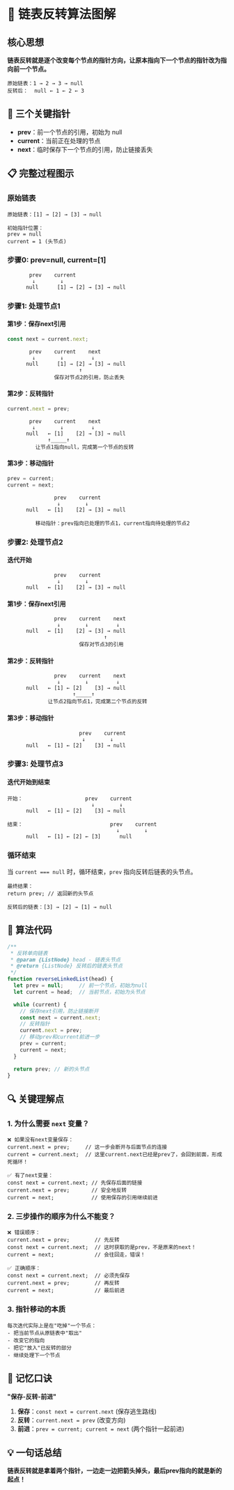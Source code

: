 # 🎯 链表反转算法图解

## 核心思想

**链表反转就是逐个改变每个节点的指针方向，让原本指向下一个节点的指针改为指向前一个节点。**

```
原始链表：1 → 2 → 3 → null
反转后：  null ← 1 ← 2 ← 3
```

## 🔑 三个关键指针

- **prev**：前一个节点的引用，初始为 null
- **current**：当前正在处理的节点
- **next**：临时保存下一个节点的引用，防止链接丢失

## 📋 完整过程图示

### 原始链表
```
原始链表：[1] → [2] → [3] → null

初始指针位置：
prev = null
current = 1 (头节点)
```

### 步骤0: prev=null, current=[1]
```
       prev    current
        ↓        ↓
      null      [1] → [2] → [3] → null
```

### 步骤1: 处理节点1

#### 第1步：保存next引用
```javascript
const next = current.next;
```
```
       prev    current    next
        ↓        ↓         ↓
      null      [1] → [2] → [3] → null
                       ↑
               保存对节点2的引用，防止丢失
```

#### 第2步：反转指针
```javascript
current.next = prev;
```
```
       prev    current    next
        ↓        ↓         ↓
      null   ← [1]    [2] → [3] → null
             ↑_____↑
         让节点1指向null，完成第一个节点的反转
```

#### 第3步：移动指针
```javascript
prev = current;
current = next;
```
```
               prev    current
                ↓        ↓
      null   ← [1]    [2] → [3] → null

         移动指针：prev指向已处理的节点1，current指向待处理的节点2
```

### 步骤2: 处理节点2

#### 迭代开始
```
               prev    current
                ↓        ↓
      null   ← [1]    [2] → [3] → null
```

#### 第1步：保存next引用
```
               prev    current    next
                ↓        ↓         ↓
      null   ← [1]    [2] → [3] → null
                               ↑
                       保存对节点3的引用
```

#### 第2步：反转指针
```
               prev    current    next
                ↓        ↓         ↓
      null   ← [1] ← [2]    [3] → null
                     ↑_____↑
             让节点2指向节点1，完成第二个节点的反转
```

#### 第3步：移动指针
```
                       prev    current
                        ↓        ↓
      null   ← [1] ← [2]    [3] → null
```

### 步骤3: 处理节点3

#### 迭代开始到结束
```
开始：                    prev    current
                           ↓        ↓
      null   ← [1] ← [2]    [3] → null

结束：                            prev    current
                                   ↓        ↓
      null   ← [1] ← [2] ← [3]      null
```

### 循环结束

当 `current === null` 时，循环结束，`prev` 指向反转后链表的头节点。

```
最终结果：
return prev; // 返回新的头节点

反转后的链表：[3] → [2] → [1] → null
```

## 🧠 算法代码

```javascript
/**
 * 反转单向链表
 * @param {ListNode} head - 链表头节点
 * @return {ListNode} 反转后的链表头节点
 */
function reverseLinkedList(head) {
  let prev = null;     // 前一个节点，初始为null
  let current = head;  // 当前节点，初始为头节点

  while (current) {
    // 保存next引用，防止链接断开
    const next = current.next;
    // 反转指针
    current.next = prev;
    // 移动prev和current前进一步
    prev = current;
    current = next;
  }

  return prev; // 新的头节点
}
```

## 🔍 关键理解点

### 1. 为什么需要 `next` 变量？
```
❌ 如果没有next变量保存：
current.next = prev;     // 这一步会断开与后面节点的连接
current = current.next;  // 这里current.next已经是prev了，会回到前面，形成死循环！

✅ 有了next变量：
const next = current.next; // 先保存后面的链接
current.next = prev;       // 安全地反转
current = next;            // 使用保存的引用继续前进
```

### 2. 三步操作的顺序为什么不能变？
```
❌ 错误顺序：
current.next = prev;        // 先反转
const next = current.next;  // 这时获取的是prev，不是原来的next！
current = next;             // 会往回走，错误！

✅ 正确顺序：
const next = current.next;  // 必须先保存
current.next = prev;        // 再反转
current = next;             // 最后前进
```

### 3. 指针移动的本质
```
每次迭代实际上是在"吃掉"一个节点：
- 把当前节点从原链表中"取出"
- 改变它的指向
- 把它"放入"已反转的部分
- 继续处理下一个节点
```

## 🎯 记忆口诀

**"保存-反转-前进"**
1. **保存**：`const next = current.next` (保存逃生路线)
2. **反转**：`current.next = prev` (改变方向)
3. **前进**：`prev = current; current = next` (两个指针一起前进)

## 💡 一句话总结

**链表反转就是拿着两个指针，一边走一边把箭头掉头，最后prev指向的就是新的起点！**
